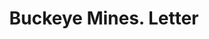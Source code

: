 ---
doi: 10.7916/D8G17BVQ
date_other: '1911'
date_other_textual: '1911'
form: correspondence
genre:
- Letters (correspondence)
name:
- Buckeye Mines
object_in_context_url: https://biggert.cul.columbia.edu/items/view/ave_biggert_00824
subject_hierarchical_geographic:
- Tonopah, Nevada, United States
subject_name:
- Buckeye Mines
title: Buckeye Mines. Letter
sort_title: Buckeye Mines. Letter
call_number: ave_biggert_00824
coordinates:
- 38.06722222222223,-117.23
pid: ave_biggert_00824
identifiers: ave_biggert_00824
permalink: /biggert/ave_biggert_00824/
layout: iiif-image-page
---